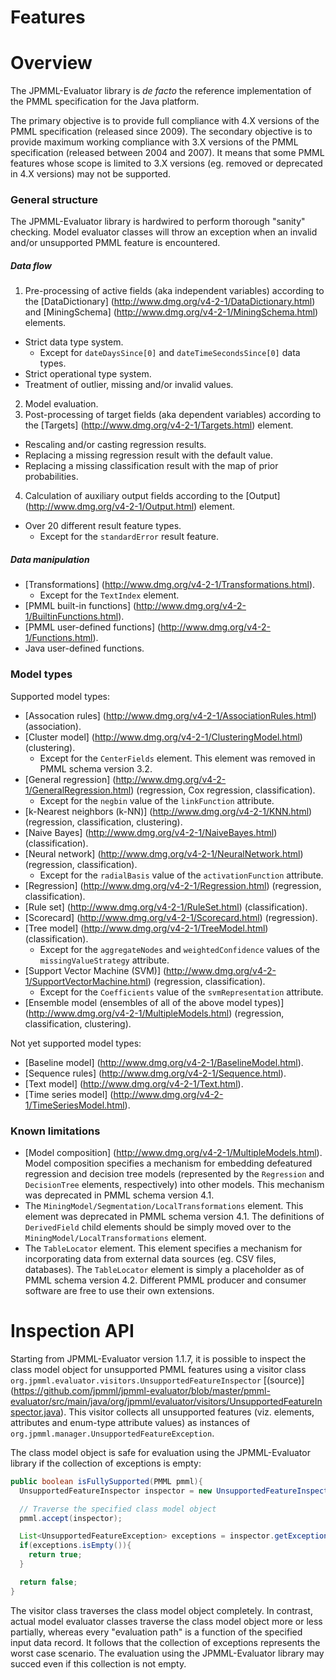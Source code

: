 Features
========

# Overview #

The JPMML-Evaluator library is *de facto* the reference implementation of the PMML specification for the Java platform.

The primary objective is to provide full compliance with 4.X versions of the PMML specification (released since 2009). The secondary objective is to provide maximum working compliance with 3.X versions of the PMML specification (released between 2004 and 2007). It means that some PMML features whose scope is limited to 3.X versions (eg. removed or deprecated in 4.X versions) may not be supported.

### General structure ###

The JPMML-Evaluator library is hardwired to perform thorough "sanity" checking. Model evaluator classes will throw an exception when an invalid and/or unsupported PMML feature is encountered.

##### Data flow #####

1. Pre-processing of active fields (aka independent variables) according to the [DataDictionary] (http://www.dmg.org/v4-2-1/DataDictionary.html) and [MiningSchema] (http://www.dmg.org/v4-2-1/MiningSchema.html) elements.
  * Strict data type system.
    * Except for `dateDaysSince[0]` and `dateTimeSecondsSince[0]` data types.
  * Strict operational type system.
  * Treatment of outlier, missing and/or invalid values.
2. Model evaluation.
3. Post-processing of target fields (aka dependent variables) according to the [Targets] (http://www.dmg.org/v4-2-1/Targets.html) element.
  * Rescaling and/or casting regression results.
  * Replacing a missing regression result with the default value.
  * Replacing a missing classification result with the map of prior probabilities.
4. Calculation of auxiliary output fields according to the [Output] (http://www.dmg.org/v4-2-1/Output.html) element.
  * Over 20 different result feature types.
    * Except for the `standardError` result feature.

##### Data manipulation #####

* [Transformations] (http://www.dmg.org/v4-2-1/Transformations.html).
  * Except for the `TextIndex` element.
* [PMML built-in functions] (http://www.dmg.org/v4-2-1/BuiltinFunctions.html).
* [PMML user-defined functions] (http://www.dmg.org/v4-2-1/Functions.html).
* Java user-defined functions.

### Model types ###

Supported model types:

* [Assocation rules] (http://www.dmg.org/v4-2-1/AssociationRules.html) (association).
* [Cluster model] (http://www.dmg.org/v4-2-1/ClusteringModel.html) (clustering).
  * Except for the `CenterFields` element. This element was removed in PMML schema version 3.2.
* [General regression] (http://www.dmg.org/v4-2-1/GeneralRegression.html) (regression, Cox regression, classification).
  * Except for the `negbin` value of the `linkFunction` attribute.
* [k-Nearest neighbors (k-NN)] (http://www.dmg.org/v4-2-1/KNN.html) (regression, classification, clustering).
* [Naive Bayes] (http://www.dmg.org/v4-2-1/NaiveBayes.html) (classification).
* [Neural network] (http://www.dmg.org/v4-2-1/NeuralNetwork.html) (regression, classification).
  * Except for the `radialBasis` value of the `activationFunction` attribute.
* [Regression] (http://www.dmg.org/v4-2-1/Regression.html) (regression, classification).
* [Rule set] (http://www.dmg.org/v4-2-1/RuleSet.html) (classification).
* [Scorecard] (http://www.dmg.org/v4-2-1/Scorecard.html) (regression).
* [Tree model] (http://www.dmg.org/v4-2-1/TreeModel.html) (classification).
  * Except for the `aggregateNodes` and `weightedConfidence` values of the `missingValueStrategy` attribute.
* [Support Vector Machine (SVM)] (http://www.dmg.org/v4-2-1/SupportVectorMachine.html) (regression, classification).
  * Except for the `Coefficients` value of the `svmRepresentation` attribute.
* [Ensemble model (ensembles of all of the above model types)] (http://www.dmg.org/v4-2-1/MultipleModels.html) (regression, classification, clustering).

Not yet supported model types:

* [Baseline model] (http://www.dmg.org/v4-2-1/BaselineModel.html).
* [Sequence rules] (http://www.dmg.org/v4-2-1/Sequence.html).
* [Text model] (http://www.dmg.org/v4-2-1/Text.html).
* [Time series model] (http://www.dmg.org/v4-2-1/TimeSeriesModel.html).

### Known limitations ###

* [Model composition] (http://www.dmg.org/v4-2-1/MultipleModels.html). Model composition specifies a mechanism for embedding defeatured regression and decision tree models (represented by the `Regression` and `DecisionTree` elements, respectively) into other models. This mechanism was deprecated in PMML schema version 4.1.
* The `MiningModel/Segmentation/LocalTransformations` element. This element was deprecated in PMML schema version 4.1. The definitions of `DerivedField` child elements should be simply moved over to the `MiningModel/LocalTransformations` element.
* The `TableLocator` element. This element specifies a mechanism for incorporating data from external data sources (eg. CSV files, databases). The `TableLocator` element is simply a placeholder as of PMML schema version 4.2. Different PMML producer and consumer software are free to use their own extensions.

# Inspection API #

Starting from JPMML-Evaluator version 1.1.7, it is possible to inspect the class model object for unsupported PMML features using a visitor class `org.jpmml.evaluator.visitors.UnsupportedFeatureInspector` [(source)] (https://github.com/jpmml/jpmml-evaluator/blob/master/pmml-evaluator/src/main/java/org/jpmml/evaluator/visitors/UnsupportedFeatureInspector.java). This visitor collects all unsupported features (viz. elements, attributes and enum-type attribute values) as instances of `org.jpmml.manager.UnsupportedFeatureException`.

The class model object is safe for evaluation using the JPMML-Evaluator library if the collection of exceptions is empty:
```java
public boolean isFullySupported(PMML pmml){
  UnsupportedFeatureInspector inspector = new UnsupportedFeatureInspector();

  // Traverse the specified class model object
  pmml.accept(inspector);

  List<UnsupportedFeatureException> exceptions = inspector.getExceptions();
  if(exceptions.isEmpty()){
    return true;
  }

  return false;
}
```

The visitor class traverses the class model object completely. In contrast, actual model evaluator classes traverse the class model object more or less partially, whereas every "evaluation path" is a function of the specified input data record. It follows that the collection of exceptions represents the worst case scenario. The evaluation using the JPMML-Evaluator library may succed even if this collection is not empty.